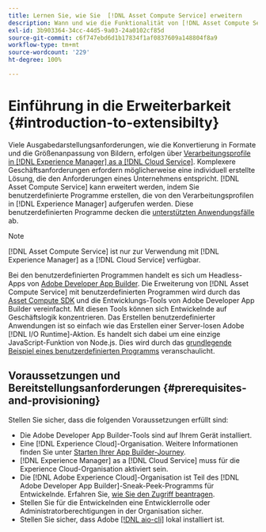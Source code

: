 ```yaml
---
title: Lernen Sie, wie Sie  [!DNL Asset Compute Service] erweitern
description: Wann und wie die Funktionalität von [!DNL Asset Compute Service] für die Verarbeitung benutzerdefinierter Assets erweitert wird.
exl-id: 3b903364-34cc-44d5-9a03-24a0102cf85d
source-git-commit: c6f747ebd6d1b17834f1af0837609a148804f8a9
workflow-type: tm+mt
source-wordcount: '229'
ht-degree: 100%

---
```


# Einführung in die Erweiterbarkeit {#introduction-to-extensibilty}

Viele Ausgabedarstellungsanforderungen, wie die Konvertierung in Formate und die Größenanpassung von Bildern, erfolgen über [Verarbeitungsprofile in  [!DNL Experience Manager]  as a  [!DNL Cloud Service]](https://experienceleague.adobe.com/de/docs/experience-manager-cloud-service/content/assets/asset-microservices-overview). Komplexere Geschäftsanforderungen erfordern möglicherweise eine individuell erstellte Lösung, die den Anforderungen eines Unternehmens entspricht. [!DNL Asset Compute Service] kann erweitert werden, indem Sie benutzerdefinierte Programme erstellen, die von den Verarbeitungsprofilen in [!DNL Experience Manager] aufgerufen werden. Diese benutzerdefinierten Programme decken die [unterstützten Anwendungsfälle](https://experienceleague.adobe.com/de/docs/experience-manager-cloud-service/content/assets/manage/asset-microservices-configure-and-use) ab.

>[!NOTE]
>
>[!DNL Asset Compute Service] ist nur zur Verwendung mit [!DNL Experience Manager] as a [!DNL Cloud Service] verfügbar.

Bei den benutzerdefinierten Programmen handelt es sich um Headless-Apps von [Adobe Developer App Builder](https://github.com/AdobeDocs/app-builder). Die Erweiterung von [!DNL Asset Compute Service] mit benutzerdefinierten Programmen wird durch das [Asset Compute SDK](https://github.com/adobe/asset-compute-sdk) und die Entwicklungs-Tools von Adobe Developer App Builder vereinfacht. Mit diesen Tools können sich Entwickelnde auf Geschäftslogik konzentrieren. Das Erstellen benutzerdefinierter Anwendungen ist so einfach wie das Erstellen einer Server-losen Adobe [!DNL I/O Runtime]-Aktion. Es handelt sich dabei um eine einzige JavaScript-Funktion von Node.js. Dies wird durch das [grundlegende Beispiel eines benutzerdefinierten Programms](https://github.com/adobe/asset-compute-example-workers/blob/master/projects/worker-basic/worker-basic.js) veranschaulicht.

## Voraussetzungen und Bereitstellungsanforderungen {#prerequisites-and-provisioning}

Stellen Sie sicher, dass die folgenden Voraussetzungen erfüllt sind:

* Die Adobe Developer App Builder-Tools sind auf Ihrem Gerät installiert.
* Eine [!DNL Experience Cloud]-Organisation. Weitere Informationen finden Sie unter [Starten Ihrer App Builder-Journey](https://developer.adobe.com/app-builder/docs/getting_started/#acquire-access-and-credentials).
* [!DNL Experience Manager] as a [!DNL Cloud Service] muss für die Experience Cloud-Organisation aktiviert sein.
* Die [!DNL Adobe Experience Cloud]-Organisation ist Teil des [!DNL Adobe Developer App Builder]-Sneak-Peek-Programms für Entwickelnde. Erfahren Sie, [wie Sie den Zugriff beantragen](https://developer.adobe.com/app-builder/docs/overview/getting_access).
* Stellen Sie für die Entwickelnden eine Entwicklerrolle oder Administratorberechtigungen in der Organisation sicher.
* Stellen Sie sicher, dass Adobe [[!DNL aio-cli]](https://github.com/adobe/aio-cli) lokal installiert ist.

<!-- TBD for later:

* What all accesses and licenses are required?
* What all permissions are required to create, debug, and deploy custom applications?
* How do developers get access and provision the required apps?
* What is repository management?
* Anything on security and data transfer?
* What about handling personal or sensitive information?
* Custom application SLA is dependent on SLAs of various services it depends on.
* Document how the devs can get to know the KPIs of their custom applications. The KPIs are dependent on the performance at Adobe's side, amongst other things.
-->
